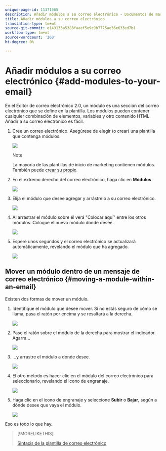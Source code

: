 ```yaml
---
unique-page-id: 11371065
description: Añadir módulos a su correo electrónico - Documentos de marketing - Documentación del producto
title: Añadir módulos a su correo electrónico
translation-type: tm+mt
source-git-commit: e149133a5383faaef5e9c9b7775ae36e633ed7b1
workflow-type: tm+mt
source-wordcount: '260'
ht-degree: 0%

---
```



# Añadir módulos a su correo electrónico {#add-modules-to-your-email}

En el Editor de correo electrónico 2.0, un módulo es una sección del correo electrónico que se define en la plantilla. Los módulos pueden contener cualquier combinación de elementos, variables y otro contenido HTML. Añadir a su correo electrónico es fácil.

1. Cree un correo electrónico. Asegúrese de elegir (o crear) una plantilla que contenga módulos.

   ![](assets/one-1.png)

   >[!NOTE]
   >
   >La mayoría de las plantillas de inicio de marketing contienen módulos. También puede [crear su propio](http://docs.marketo.com/display/DOCS/Email+Template+Syntax#EmailTemplateSyntax-Modules).

1. En el extremo derecho del correo electrónico, haga clic en **Módulos**.

   ![](assets/two-3.png)

1. Elija el módulo que desee agregar y arrástrelo a su correo electrónico.

   ![](assets/three-3.png)

1. Al arrastrar el módulo sobre él verá &quot;Colocar aquí&quot; entre los otros módulos. Coloque el nuevo módulo donde desee.

   ![](assets/four-2.png)

1. Espere unos segundos y el correo electrónico se actualizará automáticamente, revelando el módulo que ha agregado.

   ![](assets/five-3.png)

## Mover un módulo dentro de un mensaje de correo electrónico {#moving-a-module-within-an-email}

Existen dos formas de mover un módulo.

1. Identifique el módulo que desee mover. Si no estás seguro de cómo se llama, pasa el ratón por encima y se resaltará a la derecha.

   ![](assets/six-2.png)

1. Pase el ratón sobre el módulo de la derecha para mostrar el indicador. Agarra...

   ![](assets/seven-2.png)

1. ...y arrastre el módulo a donde desee.

   ![](assets/eight-2.png)

1. El otro método es hacer clic en el módulo del correo electrónico para seleccionarlo, revelando el icono de engranaje.

   ![](assets/nine-2.png)

1. Haga clic en el icono de engranaje y seleccione **Subir** o **Bajar**, según a dónde desee que vaya el módulo.

   ![](assets/ten-2.png)

Eso es todo lo que hay.

>[!MORELIKETHIS]
>
>[Sintaxis de la plantilla de correo electrónico](email-template-syntax.md)

